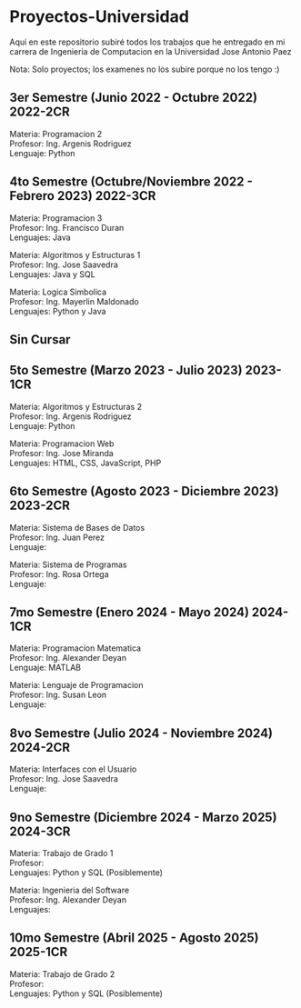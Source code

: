 # Proyectos-Universidad
Aqui en este repositorio subiré todos los trabajos que he entregado en mi carrera de Ingenieria de Computacion en la Universidad Jose Antonio Paez

Nota: Solo proyectos; los examenes no los subire porque no los tengo :)

3er Semestre (Junio 2022 - Octubre 2022) 2022-2CR
-----------------------------------------------------------------------------------------------------------------------------------------------------------------------
Materia: Programacion 2 <br>
Profesor: Ing. Argenis Rodriguez <br>
Lenguaje: Python <br>

4to Semestre (Octubre/Noviembre 2022 - Febrero 2023) 2022-3CR
-----------------------------------------------------------------------------------------------------------------------------------------------------------------------
Materia: Programacion 3 <br>
Profesor: Ing. Francisco Duran <br>
Lenguajes: Java <br>

Materia: Algoritmos y Estructuras 1 <br>
Profesor: Ing. Jose Saavedra <br>
Lenguajes: Java y SQL <br>

Materia: Logica Simbolica <br>
Profesor: Ing. Mayerlin Maldonado <br>
Lenguajes: Python y Java <br>

Sin Cursar
-----------------------------------------------------------------------------------------------------------------------------------------------------------------------
                                                  
5to Semestre (Marzo 2023 - Julio 2023) 2023-1CR
-----------------------------------------------------------------------------------------------------------------------------------------------------------------------
Materia: Algoritmos y Estructuras 2 <br>
Profesor: Ing. Argenis Rodriguez <br>
Lenguaje: Python <br>

Materia: Programacion Web <br>
Profesor: Ing. Jose Miranda <br>
Lenguajes: HTML, CSS, JavaScript, PHP <br>   

6to Semestre (Agosto 2023 - Diciembre 2023) 2023-2CR
-----------------------------------------------------------------------------------------------------------------------------------------------------------------------
Materia: Sistema de Bases de Datos <br>
Profesor: Ing. Juan Perez <br>
Lenguaje: <br>

Materia: Sistema de Programas <br>
Profesor: Ing. Rosa Ortega <br>
Lenguaje: <br>

7mo Semestre (Enero 2024 - Mayo 2024) 2024-1CR
-----------------------------------------------------------------------------------------------------------------------------------------------------------------------
Materia: Programacion Matematica <br>
Profesor: Ing. Alexander Deyan <br>
Lenguaje: MATLAB <br>

Materia: Lenguaje de Programacion <br>
Profesor: Ing. Susan Leon <br>
Lenguaje: <br>

8vo Semestre (Julio 2024 - Noviembre 2024) 2024-2CR
-----------------------------------------------------------------------------------------------------------------------------------------------------------------------
Materia: Interfaces con el Usuario <br>
Profesor: Ing. Jose Saavedra <br>
Lenguaje: <br>

9no Semestre (Diciembre 2024 - Marzo 2025) 2024-3CR
-----------------------------------------------------------------------------------------------------------------------------------------------------------------------
Materia: Trabajo de Grado 1 <br>
Profesor: <br>
Lenguajes: Python y SQL (Posiblemente) <br>

Materia: Ingenieria del Software <br>
Profesor: Ing. Alexander Deyan <br>
Lenguajes: <br>

10mo Semestre (Abril 2025 - Agosto 2025) 2025-1CR
-----------------------------------------------------------------------------------------------------------------------------------------------------------------------
Materia: Trabajo de Grado 2 <br>
Profesor: <br>
Lenguajes: Python y SQL (Posiblemente) <br>
